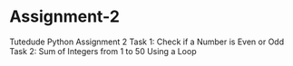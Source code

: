 # Assignment-2
Tutedude Python Assignment 2
Task 1: Check if a Number is Even or Odd
Task 2: Sum of Integers from 1 to 50 Using a Loop
